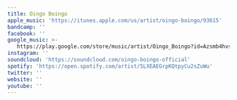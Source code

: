 ```yaml
---
title: Oingo Boingo
apple_music: 'https://itunes.apple.com/us/artist/oingo-boingo/93615'
bandcamp: ''
facebook: ''
google_music: >-
   https://play.google.com/store/music/artist/Oingo_Boingo?id=Azsmb4hvs4rwzrgtqj2y5izzpn4
instagram: ''
soundcloud: 'https://soundcloud.com/oingo-boingo-official'
spotify: 'https://open.spotify.com/artist/5LXEAEGrpKQtpyCu2sZuWu'
twitter: ''
website: ''
youtube: ''
---
```

